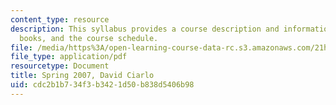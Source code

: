 ```yaml
---
content_type: resource
description: This syllabus provides a course description and information on grading,
  books, and the course schedule.
file: /media/https%3A/open-learning-course-data-rc.s3.amazonaws.com/21h-447-nazi-germany-and-the-holocaust-fall-2004/cdc2b1b734f3b3421d50b838d5406b98_MIT21H_447f04_sylls07.pdf
file_type: application/pdf
resourcetype: Document
title: Spring 2007, David Ciarlo
uid: cdc2b1b7-34f3-b342-1d50-b838d5406b98
---
```


